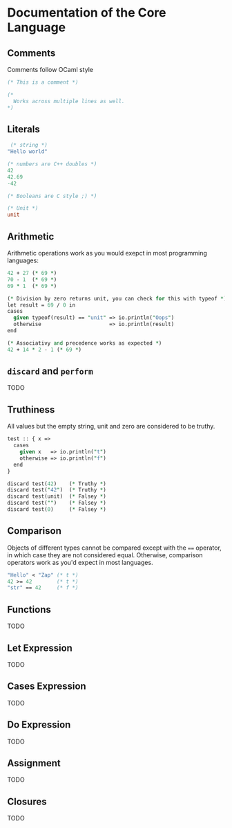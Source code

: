 # Documentation of the Core Language

## Comments

Comments follow OCaml style

```ocaml
(* This is a comment *)

(*
  Works across multiple lines as well.
*)
```

## Literals

```ocaml
 (* string *)
"Hello world"

(* numbers are C++ doubles *)
42
42.69
-42

(* Booleans are C style ;) *)

(* Unit *)
unit
```

## Arithmetic

Arithmetic operations work as you would exepct in most programming languages:

```perl
42 + 27 (* 69 *)
70 - 1  (* 69 *)
69 * 1  (* 69 *)

(* Division by zero returns unit, you can check for this with typeof *)
let result = 69 / 0 in
cases
  given typeof(result) == "unit" => io.println("Oops")
  otherwise                      => io.println(result)
end

(* Associativy and precedence works as expected *)
42 + 14 * 2 - 1 (* 69 *)
```

## `discard` and `perform`

TODO

## Truthiness

All values but the empty string, unit and zero are considered to be truthy.

```perl
test :: { x =>
  cases
    given x   => io.println("t")
    otherwise => io.println("f")
  end
}

discard test(42)    (* Truthy *)
discard test("42")  (* Truthy *)
discard test(unit)  (* Falsey *)
discard test("")    (* Falsey *)
discard test(0)     (* Falsey *)
```

## Comparison

Objects of different types cannot be compared except with the `==` operator, in
which case they are not considered equal. Otherwise, comparison operators work
as you'd expect in most languages.

```ocaml
"Hello" < "Zap" (* t *)
42 >= 42        (* t *)
"str" == 42     (* f *)
```

## Functions

TODO

## Let Expression

TODO

## Cases Expression

TODO

## Do Expression

TODO

## Assignment

TODO

## Closures

TODO
